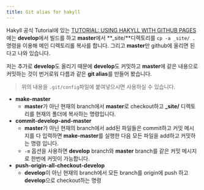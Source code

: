 ```yaml
---
title: Git alias for hakyll
---
```


Hakyll 공식 Tutorial에 있는 [TUTORIAL: USING HAKYLL WITH GITHUB PAGES](https://jaspervdj.be/hakyll/tutorials/github-pages-tutorial.html)에는 **develop**에서 빌드를 하고 **master**에서 **\_site/**디렉토리를 `cp -a _site/ .`명령을 이용해 메인 디렉토리롤 복사를 합니다. 그리고 **master**만 github에 올리면 된다고 나와 있습니다.

저는 추가로 **develop**도 올리기 때문에 **develop**도 커밋하고 **master**에 같은 내용으로 커밋하는 것이 번거로워 다름과 같은 **git alias**를 만들어 봤습니다.

<script src="https://gist.github.com/5pecia1/193901ef79b5f452e7e5cb8b7f92d0d8.js"></script>

> 위의 내용을 `.git/config`파일에 붙여넣으시면 사용하실 수 있습니다. 

* **make-master**
    * **master**가 아닌 현재의 branch에서 **master**로 checkout하고 **\_site/** 디렉토리를 현재의 폴더에 복사하는 명령입니다.
* **commit-develop-and-master**
    * **master**가 아닌 현재의 branch에서 add된 파일들은 commit하고 커밋 메시지를 다 입력하면 **make-master**를 실행한 다음 모든 파일을 add하고 커밋하는 명령 입니다.
    * `-m` 옵션을 사용하면 **develop** branch와 **master** branch를 같은 커밋 메시지로 한번에 커밋이 가능합니다.
* **push-origin-all-checkout-develop**
    * **develop**이 아닌 현재의 branch에서 모든 branch를 origin에 push 하고 **develop**으로 checkout하는 명령